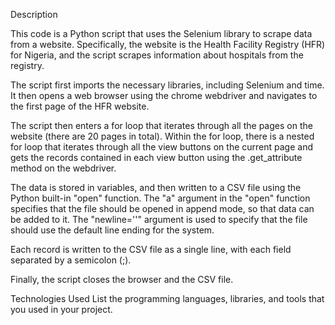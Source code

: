 Description

This code is a Python script that uses the Selenium library to scrape data from a website. Specifically, the website is the Health Facility Registry (HFR) for Nigeria, and the script scrapes information about hospitals from the registry.

The script first imports the necessary libraries, including Selenium and time. It then opens a web browser using the chrome webdriver and navigates to the first page of the HFR website.

The script then enters a for loop that iterates through all the pages on the website (there are 20 pages in total). Within the for loop, there is a nested for loop that iterates through all the view buttons on the current page and gets the records contained in each view button using the .get_attribute method on the webdriver.

The data is stored in variables, and then written to a CSV file using the Python built-in "open" function. The "a" argument in the "open" function specifies that the file should be opened in append mode, so that data can be added to it. The "newline=''" argument is used to specify that the file should use the default line ending for the system.

Each record is written to the CSV file as a single line, with each field separated by a semicolon (;).

Finally, the script closes the browser and the CSV file.

Technologies Used List the programming languages, libraries, and tools that you used in your project.
